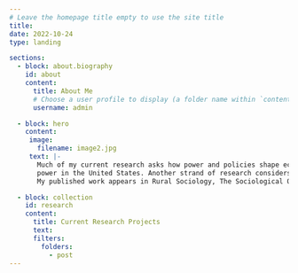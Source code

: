 ```yaml
---
# Leave the homepage title empty to use the site title
title:
date: 2022-10-24
type: landing

sections:
  - block: about.biography
    id: about
    content:
      title: About Me
      # Choose a user profile to display (a folder name within `content/authors/`)
      username: admin

  - block: hero
    content:
     image:
       filename: image2.jpg
     text: |-
       Much of my current research asks how power and policies shape economic inequality. One strand of research focuses on labor market inequality and the returns to worker 
       power in the United States. Another strand of research considers the institutional and relational sources of disparities in credit, debt, wealth, and financial markets. 
       My published work appears in Rural Sociology, The Sociological Quarterly, Social Science & Medicine, and Applied Economic Perspectives and Policy.

  - block: collection
    id: research
    content:
      title: Current Research Projects
      text:
      filters:
        folders:
          - post
---
```

